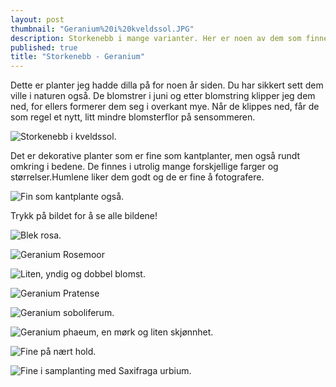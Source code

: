 ```yaml
---
layout: post
thumbnail: "Geranium%20i%20kveldssol.JPG"
description: Storkenebb i mange varianter. Her er noen av dem som finnes i min hage.
published: true
title: "Storkenebb - Geranium"
---
```






Dette er planter jeg hadde dilla på for noen år siden. Du har sikkert sett dem ville i naturen også. De blomstrer i juni og etter blomstring klipper jeg dem ned, for ellers formerer dem seg i overkant mye. Når de klippes ned, får de som regel et nytt, litt mindre blomsterflor på sensommeren.

![Storkenebb i kveldssol.]({{site.baseurl}}/assets/img/Geranium%20i%20kveldssol.JPG)


<!--more-->

Det er dekorative planter som er fine som kantplanter, men også rundt omkring i bedene. De finnes i utrolig mange forskjellige farger og størrelser.Humlene liker dem godt og de er fine å fotografere. 

![Fin som kantplante også.]({{site.baseurl}}/assets/img/Geranium%20cantabrigiense%20'Cambridge'%2C.JPG)

Trykk på bildet for å se alle bildene!

![Blek rosa.]({{site.baseurl}}/assets/img/Geranium%20himalayense%20'Derrick%20Cook'.JPG)

![Geranium Rosemoor]({{site.baseurl}}/assets/img/Geranium%20magnificum%20'Rosemoor'.JPG)

![Liten, yndig og dobbel blomst.]({{site.baseurl}}/assets/img/Geranium%20himalayense%20'Plenum'%20.JPG)

![Geranium Pratense]({{site.baseurl}}/assets/img/Geranium%20Pratense.JPG)

![Geranium soboliferum.]({{site.baseurl}}/assets/img/Geranium%20soboliferum.JPG)

![Geranium phaeum, en mørk og liten skjønnhet.]({{site.baseurl}}/assets/img/Geranium%20phaeum.JPG)

![Fine på nært hold.]({{site.baseurl}}/assets/img/Tett%20p%C3%A5.JPG)

![Fine i samplanting med Saxifraga urbium.]({{site.baseurl}}/assets/img/Ukjent%20Geranium.JPG)
